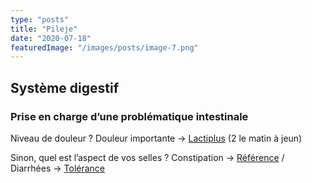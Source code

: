 ```yaml
---
type: "posts"
title: "Pileje"
date: "2020-07-18"
featuredImage: "/images/posts/image-7.png"
---
```


## **Système digestif**

### **Prise en charge d’une problématique intestinale**

Niveau de douleur ? Douleur importante → [Lactiplus](https://pharmacie.marionetmarin.fr/produit/lactiplus/) (2 le matin à jeun)

Sinon, quel est l’aspect de vos selles ? Constipation → [Référence](https://pharmacie.marionetmarin.fr/produit/lactibiane-reference/) / Diarrhées → [Tolérance](https://pharmacie.marionetmarin.fr/produit/lactibiane-tolerance/)
